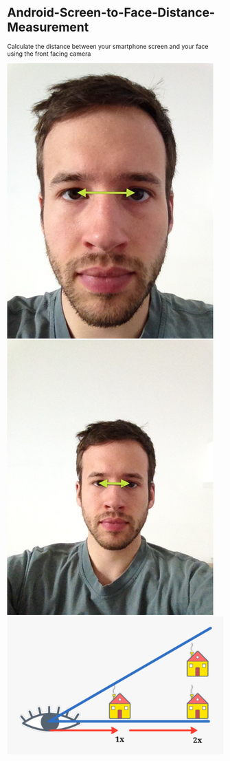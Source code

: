 Android-Screen-to-Face-Distance-Measurement
===========================================

Calculate the distance between your smartphone screen and your face using the front facing camera

![alt tag](Images/Close.jpg)
![alt tag](Images/Far.jpg)
![alt tag](Images/Idea.png)

